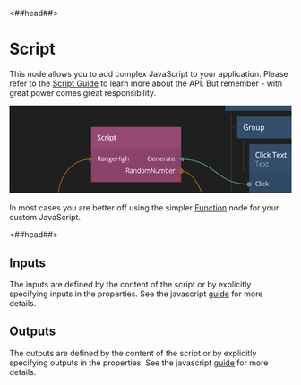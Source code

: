 <##head##>

# Script

This node allows you to add complex JavaScript to your application. Please refer to the [Script Guide](/guides/javascript.md) to learn more about the API. But remember - with great power comes great responsibility.

<div class="ndl-image-with-background l">

![](script.png)

</div>

In most cases you are better off using the simpler <span class="ndl-node">[Function](/nodes/javascript/function/)</span> node for your custom JavaScript.

<##head##>

## Inputs

The inputs are defined by the content of the script or by explicitly specifying inputs in the properties. See the javascript [guide](/guides/javascript.md) for more details.

## Outputs

The outputs are defined by the content of the script or by explicitly specifying outputs in the properties. See the javascript [guide](/guides/javascript.md) for more details.
